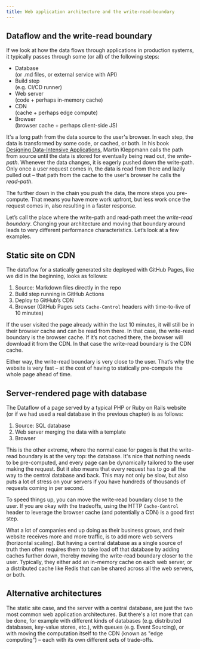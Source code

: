 ```yaml
---
title: Web application architecture and the write-read-boundary
---
```


## Dataflow and the write-read boundary

If we look at how the data flows through applications in production systems, it typically passes through some (or all) of the following steps:

<div class="diagram">

- Database<br>(or .md files, or external service with API)
- Build step<br>(e.g. CI/CD runner)
- Web server<br>(code + perhaps in-memory cache)
- CDN<br>(cache + perhaps edge compute)
- Browser<br>(browser cache + perhaps client-side JS)

</div>

It's a long path from the data source to the user's browser. In each step, the data is transformed by some code, or cached, or both. In his book [Designing Data-Intensive Applications](https://dataintensive.net), Martin Kleppmann calls the path from source until the data is stored for eventually being read out, the _write-path_. Whenever the data changes, it is eagerly pushed down the write-path. Only once a user request comes in, the data is read from there and lazily pulled out – that path from the cache to the user's browser he calls the _read-path_.

The further down in the chain you push the data, the more steps you pre-compute. That means you have more work upfront, but less work once the request comes in, also resulting in a faster response.

Let’s call the place where the write-path and read-path meet the _write-read boundary_. Changing your architecture and moving that boundary around leads to very different performance characteristics. Let’s look at a few examples.

## Static site on CDN

The dataflow for a statically generated site deployed with GitHub Pages, like we did in the beginning, looks as follows:

1. Source: Markdown files directly in the repo
2. Build step running in GitHub Actions
3. Deploy to GitHub’s CDN
4. Browser (GitHub Pages sets `Cache-Control` headers with time-to-live of 10 minutes)

If the user visited the page already within the last 10 minutes, it will still be in their browser cache and can be read from there. In that case, the write-read boundary is the browser cache. If it’s not cached there, the browser will download it from the CDN. In that case the write-read boundary is the CDN cache.

Either way, the write-read boundary is very close to the user. That’s why the website is very fast – at the cost of having to statically pre-compute the whole page ahead of time.

## Server-rendered page with database

The Dataflow of a page served by a typical PHP or Ruby on Rails website (or if we had used a real database in the previous chapter) is as follows:

1. Source: SQL database
2. Web server merging the data with a template
3. Browser

This is the other extreme, where the normal case for pages is that the write-read boundary is at the very top: the database. It's nice that nothing needs to be pre-computed, and every page can be dynamically tailored to the user making the request. But it also means that every request has to go all the way to the central database and back. This may not only be slow, but also puts a lot of stress on your servers if you have hundreds of thousands of requests coming in per second.

To speed things up, you can move the write-read boundary close to the user. If you are okay with the tradeoffs, using the HTTP `Cache-Control` header to leverage the browser cache (and potentially a CDN) is a good first step.

What a lot of companies end up doing as their business grows, and their website receives more and more traffic, is to add more web servers (horizontal scaling). But having a central database as a single source of truth then often requires them to take load off that database by adding caches further down, thereby moving the write-read boundary closer to the user. Typically, they either add an in-memory cache on each web server, or a distributed cache like Redis that can be shared across all the web servers, or both.

## Alternative architectures

The static site case, and the server with a central database, are just the two most common web application architectures. But there's a lot more that can be done, for example with different kinds of databases (e.g. distributed databases, key-value stores, etc.), with queues (e.g. Event Sourcing), or with moving the computation itself to the CDN (known as "edge computing") – each with its own different sets of trade-offs.
